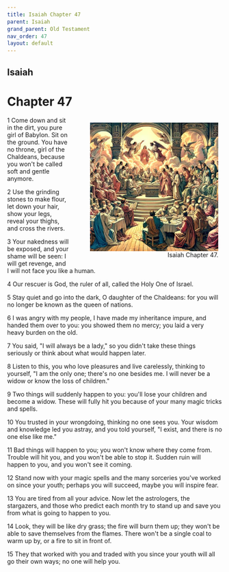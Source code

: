 ```yaml
---
title: Isaiah Chapter 47
parent: Isaiah
grand_parent: Old Testament
nav_order: 47
layout: default
---
```


## Isaiah

# Chapter 47

<figure style="float: right; margin-right: 10px;">
    <img src="/assets/Image/Isaiah/500/47.jpg" alt="Isaiah Chapter 47" style="width: 300px; height: 300px; float: right;padding-left: 10px;"/>
    <figcaption style="clear: both;text-align: right;">Isaiah Chapter 47.</figcaption>
</figure>
1 Come down and sit in the dirt, you pure girl of Babylon. Sit on the ground. You have no throne, girl of the Chaldeans, because you won't be called soft and gentle anymore.

2 Use the grinding stones to make flour, let down your hair, show your legs, reveal your thighs, and cross the rivers.

3 Your nakedness will be exposed, and your shame will be seen: I will get revenge, and I will not face you like a human.

4 Our rescuer is God, the ruler of all, called the Holy One of Israel.

5 Stay quiet and go into the dark, O daughter of the Chaldeans: for you will no longer be known as the queen of nations.

6 I was angry with my people, I have made my inheritance impure, and handed them over to you: you showed them no mercy; you laid a very heavy burden on the old.

7 You said, "I will always be a lady," so you didn't take these things seriously or think about what would happen later.

8 Listen to this, you who love pleasures and live carelessly, thinking to yourself, "I am the only one; there's no one besides me. I will never be a widow or know the loss of children."

9 Two things will suddenly happen to you: you'll lose your children and become a widow. These will fully hit you because of your many magic tricks and spells.

10 You trusted in your wrongdoing, thinking no one sees you. Your wisdom and knowledge led you astray, and you told yourself, "I exist, and there is no one else like me."

11 Bad things will happen to you; you won't know where they come from. Trouble will hit you, and you won't be able to stop it. Sudden ruin will happen to you, and you won't see it coming.

12 Stand now with your magic spells and the many sorceries you've worked on since your youth; perhaps you will succeed, maybe you will inspire fear.

13 You are tired from all your advice. Now let the astrologers, the stargazers, and those who predict each month try to stand up and save you from what is going to happen to you.

14 Look, they will be like dry grass; the fire will burn them up; they won't be able to save themselves from the flames. There won't be a single coal to warm up by, or a fire to sit in front of.

15 They that worked with you and traded with you since your youth will all go their own ways; no one will help you.


